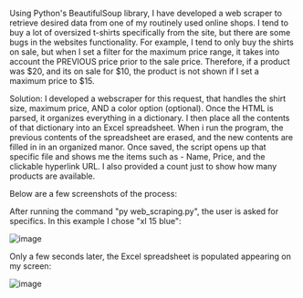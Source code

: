 Using Python's BeautifulSoup library, I have developed a web scraper to retrieve desired data from one of my routinely used online shops. 
I tend to buy a lot of oversized t-shirts specifically from the site, but there are some bugs in the websites functionality. 
For example, I tend to only buy the shirts on sale, but when I set a filter for the maximum price range, it takes into account the 
PREVIOUS price prior to the sale price. Therefore, if a product was $20, and its on sale for $10, the product is not shown if I set a maximum price to $15. 

Solution:
I developed a webscraper for this request, that handles the shirt size, maximum price, AND a color option (optional). Once the HTML is parsed, it organizes
everything in a dictionary. I then place all the contents of that dictionary into an Excel spreadsheet. When i run the program, the previous contents of 
the spreadsheet are erased, and the new contents are filled in in an organized manor. Once saved, the script opens up that specific file and shows me 
the items such as - Name, Price, and the clickable hyperlink URL. I also provided a count just to show how many products are available.

Below are a few screenshots of the process:

After running the command "py web_scraping.py", the user is asked for specifics. In this example I chose "xl 15 blue":

![image](https://github.com/cooperWWrachow/T-Shirt-Web-Scraper/assets/135729317/89beefe1-9d14-4f05-9895-d7cd5796739a)

Only a few seconds later, the Excel spreadsheet is populated appearing on my screen:

![image](https://github.com/cooperWWrachow/T-Shirt-Web-Scraper/assets/135729317/8b8238ba-d309-4d7e-80f9-3a2680f2522c)


